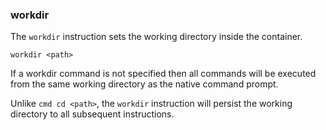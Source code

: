 ### workdir

The `workdir` instruction sets the working directory inside the container.

```
workdir <path>
```

If a workdir command is not specified then all commands will be executed from the same working directory as the native command prompt. 

Unlike `cmd cd <path>`, the `workdir` instruction will persist the working directory to all subsequent instructions. 